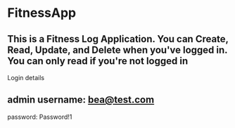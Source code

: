 # FitnessApp

## This is a Fitness Log Application. You can Create, Read, Update, and Delete when you've logged in. You can only read if you're not logged in

Login details

admin username: bea@test.com
--
password: Password!1
